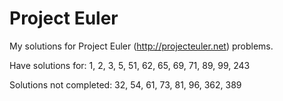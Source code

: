 # Project Euler #

My solutions for Project Euler (http://projecteuler.net) problems.

Have solutions for: 1, 2, 3, 5, 51, 62, 65, 69, 71, 89, 99, 243

Solutions not completed: 32, 54, 61, 73, 81, 96, 362, 389
